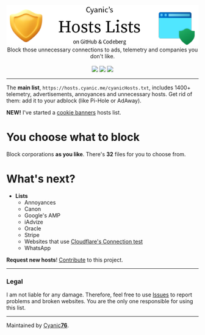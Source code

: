 <center>
  <img src="assets/banner.png">
  <br>
  Block those unnecessary connections to ads, telemetry and companies you don't like.
  <br><br>
  <img src="https://img.shields.io/badge/-Codeberg%20Pages-339933?style=flat&logo=javascript&logoColor=white&label=Hosted%20on">
  <img src="https://img.shields.io/badge/-MIT-333333?style=flat&label=License">
  <img src="https://ci.codeberg.org/api/badges/9346/status.svg">
</center>

---

The **main list**, `https://hosts.cyanic.me/cyanicHosts.txt`, includes 1400+ telemetry, advertisements, annoyances and unnecessary hosts. Get rid of them: add it to your adblock (like Pi-Hole or AdAway).

**NEW!** I've started a [cookie banners](https://hosts.cyanic.me/kind/cookie_banners.txt) hosts list.

# You choose what to block

Block corporations **as you like**. There's **32** files for you to choose from.

# What's **next**?

- **Lists**
  - Annoyances
  - Canon
  - Google's AMP
  - iAdvize
  - Oracle
  - Stripe
  - Websites that use [Cloudflare's Connection test](https://developers.cloudflare.com/fundamentals/get-started/concepts/cloudflare-challenges/)
  - WhatsApp

**Request new hosts**! [Contribute](https://codeberg.org/Cyanic76/Hosts/wiki/Contributing) to this project.

---

### Legal

I am not liable for any damage. Therefore, feel free to use [Issues](https://github.com/Cyanic76/Hosts/issues/new) to report problems and broken websites. You are the only one responsible for using this list.

---
Maintained by [Cyanic**76**](https://cyanic.me).
